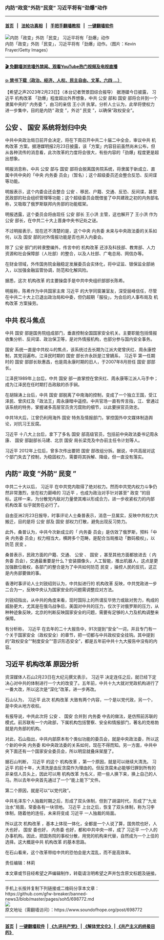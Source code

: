 ### 内防“政变”外防“民变” 习近平将有“劲爆”动作
------------------------

#### [首页](https://github.com/gfw-breaker/banned-news3/blob/master/README.md) &nbsp;&nbsp;|&nbsp;&nbsp; [法轮功真相](https://github.com/begood0513/basic/blob/master/README.md)  &nbsp;&nbsp;|&nbsp;&nbsp; [手把手翻墙教程](https://github.com/gfw-breaker/guides/wiki)  &nbsp;&nbsp;|&nbsp;&nbsp; [一键翻墙软件](https://github.com/gfw-breaker/nogfw/blob/master/README.md)  



<div><img alt="内防「政变」外防「民变」 习近平将有「劲爆」动作" src="https://img.soundofhope.org/2023-02/1677182810829.jpg"/>
<br/><figcaption class="caption">
 内防「政变」外防「民变」，习近平将有「劲爆」动作。（图片：Kevin Frayer/Getty Images）
</figcaption></div><hr/>

#### [ 🎬  免翻墙浏览墙外禁闻、观看YouTube热门视频及电视直播](https://github.com/gfw-breaker/HelloWorld)

#### [ 💥  禁书下载（政治、经济、人权、民主自由、文革、六四 ...）](https://github.com/gfw-breaker/books/blob/master/README.md)

<div><div class="Content__Wrapper sc-1bvya0-0 elmmKw article_body" data-checkusr="" itemprop="articleBody">
 <div id="post_place_1">
 </div>
 <p class="meta-top">
  <span class="meta">
   【希望之声2023年2月23日】（本台记者贺景田综合报导）
  </span>
  据港媒今日披露，
  <ok href="/term/1063">
   习近平
  </ok>
  <ok href="/term/87451">
   机构改革
  </ok>
  「劲爆」程度超出外界想象，中共
  <ok href="/term/21973">
   公安
  </ok>
  部和
  <ok href="/term/31568">
   国安
  </ok>
  部将合并到一个隶属中央的“
  <ok href="/term/842214">
   内务委
  </ok>
  ”，由习的亲信
  <ok href="/term/21992">
   王小洪
  </ok>
  执掌。分析人士认为，此举将使权力进一步集中，目的是内防“
  <ok href="/term/4581">
   政变
  </ok>
  ”，外访“
  <ok href="/term/409885">
   民变
  </ok>
  ”，以确保“政权安全”。
 </p>
 <h2>
  <strong>
   <ok href="/term/21973">
    公安
   </ok>
   、
   <ok href="/term/31568">
    国安
   </ok>
   系统将划归中央
  </strong>
 </h2>
 <p>
  中共中央政治局日前开会决定，将在下周召开中共二十届二中全会，审议中共
  <ok href="/term/87451">
   机构改革
  </ok>
  方案。据港媒明报2月23日披露，该「方案」内容目前虽然尚未公布，但从各种流传的消息看，此次改革的力度将会很大，有些内容的「劲爆」程度更是超出想象。
 </p>
 <p>
  明报消息称，中共
  <ok href="/term/21973">
   公安
  </ok>
  部与
  <ok href="/term/31568">
   国安
  </ok>
  部将会脱离国务院系统，将隶属于新成立、直属中共中央的「中央
  <ok href="/term/842214">
   内务委
  </ok>
  员会」（暂名）；这个超级委员还会整合反恐、反间谍等功能。
 </p>
 <p>
  明报表示，这个内委会还会整合
  <ok href="/term/21973">
   公安
  </ok>
  、移民、户籍、交通、反恐、反间谍，甚至民政部的社会组织管理等功能；这个超级委员会既借鉴了中共建政之初的内务部名称，又吸取了俄罗斯联邦内务部的功能框架。
 </p>
 <p>
  明报透露，这个委员会将由现任
  <ok href="/term/21973">
   公安
  </ok>
  部长
  <ok href="/term/21992">
   王小洪
  </ok>
  主管，这也解开了
  <ok href="/term/21992">
   王小洪
  </ok>
  作为
  <ok href="/term/21973">
   公安
  </ok>
  部长，在中共二十大上晋身中央书记处之谜。
 </p>
 <p>
  不过明报表示，现在还不清楚的是，这个中央
  <ok href="/term/842214">
   内务委
  </ok>
  未来与中央政法委的关系如何，以及
  <ok href="/term/31568">
   国安
  </ok>
  部的对外情报功能是否也并入内委会。
 </p>
 <p>
  除了
  <ok href="/term/21973">
   公安
  </ok>
  部门的转隶整编外，传言中的
  <ok href="/term/87451">
   机构改革
  </ok>
  还涉及科技部、教育部、人力资源和社会保障部（人社部）的整合，以及人社部、广电总局、网信办等。
 </p>
 <p>
  在财金领域，外传国务院金融稳定发展委员会实体化，将中证监、银保监全部纳入，以加强金融监管协调，防范和化解风险。
 </p>
 <p>
  据悉，这次
  <ok href="/term/87451">
   机构改革
  </ok>
  的主要操盘手是中共中央组织部部长陈希。
 </p>
 <p>
  明报称，陈希作为中共国家主席
  <ok href="/term/1063">
   习近平
  </ok>
  的大学同窗兼室友，深受层峰信任，尽管在中共二十大上已退出政治局和中委，但仍超期「服役」，为会后的人事布局及
  <ok href="/term/87451">
   机构改革
  </ok>
  方案操劳。
 </p>
 <h2>
  <strong>
   中共
   <ok href="/term/842211">
    权斗焦点
   </ok>
  </strong>
 </h2>
 <p>
  中共
  <ok href="/term/31568">
   国安
  </ok>
  部是国务院组成部门，垂直控制全国国家安全机关。主要职能包括情报收集分析、反间谍、政治保卫等，是对外情报机构，也部分参与国内安全事务。
 </p>
 <p>
  <ok href="/term/31568">
   国安
  </ok>
  系统一直是中共权斗的焦点，该系统过去长期为江派大佬曾庆红、周永康控制，其党羽遍布。江泽民时期的
  <ok href="/term/31568">
   国安
  </ok>
  部长许永跃是江曾嫡系，
  <ok href="/term/1063">
   习近平
  </ok>
  第一任期时的
  <ok href="/term/31568">
   国安
  </ok>
  部部长耿惠昌，也是周永康时期的旧人，于2007年8月担任
  <ok href="/term/31568">
   国安
  </ok>
  部部长。
 </p>
 <p>
  江泽民1989年上台后，中共
  <ok href="/term/31568">
   国安
  </ok>
  部一直掌控在曾庆红、周永康等江派人马手中；成为江泽民在任时期打击政敌的杀手锏。
 </p>
 <p>
  在胡锦涛上台后，中共
  <ok href="/term/31568">
   国安
  </ok>
  部脱离了中南海的控制，变成了一个独立王国，受江泽民、曾庆红及「政法王」周永康暗中遥控。中共官场一直有传言指，江、曾通过该系统的特务，掌握诸多高层官员贪污腐败的细节，以此要挟官员效忠。
 </p>
 <p>
  中共18大后，江曾仍利用海外
  <ok href="/term/31568">
   国安
  </ok>
  特务及情报部门，掌控国外中文媒体制造舆论，对抗习王反腐。
 </p>
 <p>
  <ok href="/term/1063">
   习近平
  </ok>
  十八大上台后，拿下了多名
  <ok href="/term/31568">
   国安
  </ok>
  部高级官员，包括前中央政法委书记周永康、
  <ok href="/term/31568">
   国安
  </ok>
  部副部长马建、北京
  <ok href="/term/31568">
   国安
  </ok>
  局长梁克及中办前主任令计划等人。
 </p>
 <p>
  <ok href="/term/1063">
   习近平
  </ok>
  2012年上位后，曾多次传出要把
  <ok href="/term/31568">
   国安
  </ok>
  部改组分拆。据说，中共高层对这个部门失去了控制，为稳固权力，需要将其拆解、降级，但一直没有落实。
 </p>
 <h2>
  <strong>
   内防“
   <ok href="/term/4581">
    政变
   </ok>
   ”外防“
   <ok href="/term/409885">
    民变
   </ok>
   ”
  </strong>
 </h2>
 <p>
  中共二十大以后，
  <ok href="/term/1063">
   习近平
  </ok>
  在中共党内取得了绝对权力。然而中共党内权力斗争仍然非常激烈，坐在权力巅峰的
  <ok href="/term/1063">
   习近平
  </ok>
  ，也成为政治对手针对甚至“
  <ok href="/term/4581">
   政变
  </ok>
  ”的目标。这样一来，为分散党内敌对力量使其难以形成合力，进一步收紧权力的内部
  <ok href="/term/87451">
   机构改革
  </ok>
  似乎就势在必行了。
 </p>
 <p>
  自由亚洲2月23日报导，时事评论人士桑普表示，消息一旦属实，反映中共权力大搬迁，目的是将
  <ok href="/term/21973">
   公安
  </ok>
  部及
  <ok href="/term/31568">
   国安
  </ok>
  部权力打散，避免出现反习势力。
 </p>
 <p>
  此外，桑普认为，中共今次新成立的「
  <ok href="/term/842214">
   内务委
  </ok>
  员会」是仿效了俄罗斯，预料「中央
  <ok href="/term/842214">
   内务委
  </ok>
  员会」权力相当大，横跨多个范畴，是配合当局推动「数码极权」，以防范
  <ok href="/term/409885">
   民变
  </ok>
  。
 </p>
 <p>
  桑普表示，民政方面的户籍、交通、
  <ok href="/term/21973">
   公安
  </ok>
  、
  <ok href="/term/31568">
   国安
  </ok>
  ，甚至其他方面都放进去（
  <ok href="/term/842214">
   内务委
  </ok>
  员会），交通最重要是什么？安装摄像头，人工智能，推出机器人，这点是更加强数位极权，各部门的整合是为了中共如何防范
  <ok href="/term/409885">
   民变
  </ok>
  ，操控人民的反抗，这正是内务部要做的事。
 </p>
 <p>
  香港时事评论人士刘锐绍则认为，中共拟进行的
  <ok href="/term/87451">
   机构改革
  </ok>
  反映，中共党政进一步二合为一，反映中央认为国家安全的问题需调整应对方法。
 </p>
 <p>
  刘锐绍指出，从中共的角度来看，现时国际上的所谓反华势力或敌对势力，构成的威胁更大，尤其是在俄乌战争后，美国对中共的压力，仅次于对俄罗斯的压力，从种种迹象反映，北京的判断反映国家安全的问题，需要有足够的人力及机构调整来保障。
 </p>
 <p>
  有分析称，
  <ok href="/term/1063">
   习近平
  </ok>
  在去年的二十大报告中，91次提到“安全”一词，并且专门有一个关于国家安全（政权安全）的章节，把一切都与中共政权安全挂钩。其中提到的“政权安全”“制度安全”“意识形态安全”，都是五年前中共十九大报告中没有的内容。
 </p>
 <h2>
  <strong>
   <ok href="/term/1063">
    习近平
   </ok>
   <ok href="/term/87451">
    机构改革
   </ok>
   原因分析
  </strong>
 </h2>
 <p>
  资深媒体人石山2月23日在大纪元撰文表示，
  <ok href="/term/1063">
   习近平
  </ok>
  决定连任之后，就已经下定决心对中共的体制进行一个大的改变了。五年前，中共十九大就对党政机构进行了一番大改，所以这次是“深化”改革，进一步再改。
 </p>
 <p>
  石山认为，
  <ok href="/term/1063">
   习近平
  </ok>
  此次
  <ok href="/term/87451">
   机构改革
  </ok>
  大致有两个内容，一个是以党代政，另一个，是中央从地方收权。
 </p>
 <p>
  有报导说，中共此次将
  <ok href="/term/21973">
   公安
  </ok>
  、
  <ok href="/term/31568">
   国安
  </ok>
  合并到
  <ok href="/term/842214">
   内务委
  </ok>
  中去的做法，是仿照前苏联的模式。前苏联有一个内政部，下属机构包括警察、安全和情报部门，著名的克格勃就是内务部的机构。
 </p>
 <p>
  对此，石山指出，中共内部原本有个类似功能的委员会，就是中央政法委，所以这个新的中央
  <ok href="/term/842214">
   内务委
  </ok>
  和中央政法委的关系如何，现在不得而知。另一方面，中共中央下面还有一个国家安全委员会，所以明显就叠床架屋了。
 </p>
 <p>
  据石山判断，
  <ok href="/term/1063">
   习近平
  </ok>
  的这个
  <ok href="/term/87451">
   机构改革
  </ok>
  ，第一个原因，就是可以继续大清洗。
  <ok href="/term/1063">
   习近平
  </ok>
  的前十年，大清洗是由反贪腐作为理由的。但反贪腐未必能够归罪到所有的非亲信人员头上，因此可以用
  <ok href="/term/87451">
   机构改革
  </ok>
  为名义，把一些人换下来，换上自己的人马。所以去年中央首先通过了一个“能上能下”文件。
 </p>
 <p>
  第二个原因，就是可以“以党代政”。
 </p>
 <p>
  中共毛泽东个人独裁时期之后，形成了双头体制，但到了胡温时代，形成了“九龙治水”局面，常委各有一块领地。
  <ok href="/term/1063">
   习近平
  </ok>
  上台之后，恢复了双头体制，称为习李体制，随着他的连任，未来将变成
  <ok href="/term/1063">
   习近平
  </ok>
  一人独裁的局面。
 </p>
 <p>
  所以这次
  <ok href="/term/87451">
   机构改革
  </ok>
  ，基本上体现一体化，全都是一个人说了算，国务院也好，人大也好，
  <ok href="/term/31568">
   国安
  </ok>
  委也好，
  <ok href="/term/842214">
   内务委
  </ok>
  也好，都和中共中央一样，成了
  <ok href="/term/1063">
   习近平
  </ok>
  一个人的办事机构。因此，把国务院的事权分散，用党的机构来代替，自然成为一个上佳的选择。这大概是中共
  <ok href="/term/87451">
   机构改革
  </ok>
  的基本思路。
 </p>
 <p>
  在石山看来，这个改革带给中共的恐怕会是大混乱，而不是高效率。
 </p>
 <p class="meta-btm">
  责任编辑：林莉
 </p>
 <p class="meta-btm">
  本文章或节目经希望之声编辑制作，转载请注明希望之声并包含原文标题及链接。
 </p>
</div>
</div>
<hr/>
手机上长按并复制下列链接或二维码分享本文章：<br/>
https://github.com/gfw-breaker/banned-news3/blob/master/pages/soh5/698772.md <br/>
<a href='https://github.com/gfw-breaker/banned-news3/blob/master/pages/soh5/698772.md'><img src='https://github.com/gfw-breaker/banned-news3/blob/master/pages/soh5/698772.md.png'/></a> <br/>
原文地址（需翻墙访问）：https://www.soundofhope.org/post/698772


------------------------
#### [首页](https://github.com/gfw-breaker/banned-news3/blob/master/README.md) &nbsp;|&nbsp; [一键翻墙软件](https://github.com/gfw-breaker/nogfw/blob/master/README.md) &nbsp;| [《九评共产党》](https://github.com/gfw-breaker/9ping.md/blob/master/README.md#九评之一评共产党是什么) | [《解体党文化》](https://github.com/gfw-breaker/jtdwh.md/blob/master/README.md) | [《共产主义的终极目的》](https://github.com/gfw-breaker/gczydzjmd.md/blob/master/README.md)


<img src='http://gfw-breaker.win/banned-news3/pages/soh5/698772.md' width='0px' height='0px'/>